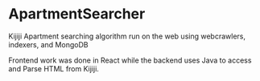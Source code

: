 # ApartmentSearcher
 Kijiji Apartment searching algorithm run on the web using webcrawlers, indexers, and MongoDB

Frontend work was done in React while the backend uses Java to access and Parse HTML from Kijiji.
